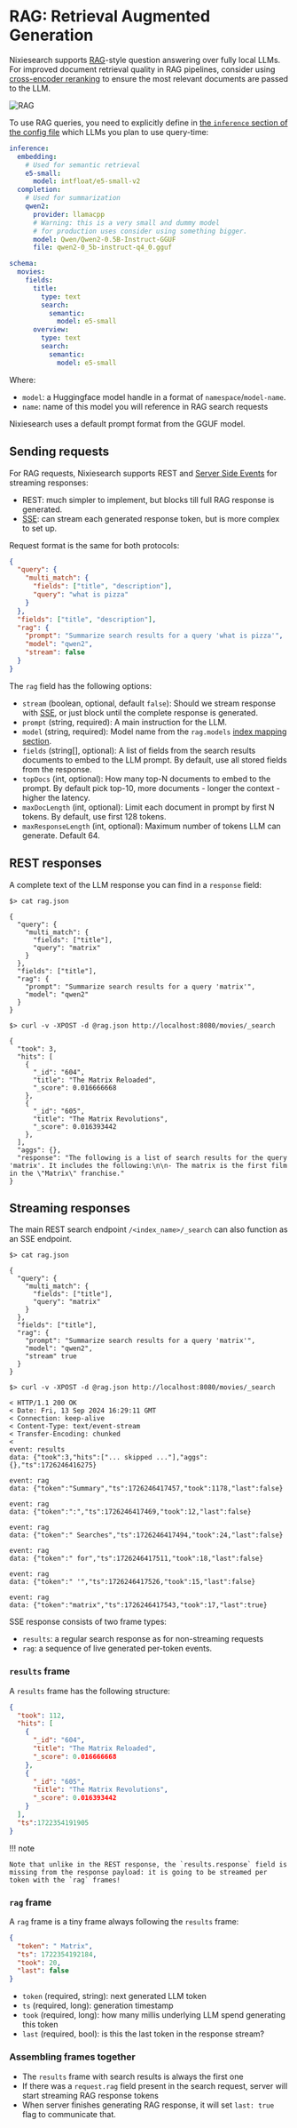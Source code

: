 # RAG: Retrieval Augmented Generation

Nixiesearch supports [RAG](https://en.wikipedia.org/wiki/Retrieval-augmented_generation)-style question answering over fully local LLMs. For improved document retrieval quality in RAG pipelines, consider using [cross-encoder reranking](query/rank/ce.md) to ensure the most relevant documents are passed to the LLM.

![RAG](../../img/rag.png)

To use RAG queries, you need to explicitly define in [the `inference` section of the config file](../../reference/config.md#ml-inference) which LLMs you plan to use query-time:

```yaml
inference:
  embedding:
    # Used for semantic retrieval
    e5-small:
      model: intfloat/e5-small-v2
  completion:
    # Used for summarization
    qwen2:
      provider: llamacpp
      # Warning: this is a very small and dummy model
      # for production uses consider using something bigger.
      model: Qwen/Qwen2-0.5B-Instruct-GGUF
      file: qwen2-0_5b-instruct-q4_0.gguf

schema:
  movies:
    fields:
      title:
        type: text
        search: 
          semantic:
            model: e5-small
      overview:
        type: text
        search:
          semantic:
            model: e5-small
```

Where:

* `model`: a Huggingface model handle in a format of `namespace`/`model-name`. 
* `name`: name of this model you will reference in RAG search requests

Nixiesearch uses a default prompt format from the GGUF model.

## Sending requests

For RAG requests, Nixiesearch supports REST and [Server Side Events](https://developer.mozilla.org/en-US/docs/Web/API/Server-sent_events/Using_server-sent_events) for streaming responses:

* REST: much simpler to implement, but blocks till full RAG response is generated.
* [SSE](https://developer.mozilla.org/en-US/docs/Web/API/Server-sent_events/Using_server-sent_events): can stream each generated response token, but is more complex to set up.

Request format is the same for both protocols:

```json
{
  "query": {
    "multi_match": {
      "fields": ["title", "description"],
      "query": "what is pizza"
    }
  },
  "fields": ["title", "description"],
  "rag": {
    "prompt": "Summarize search results for a query 'what is pizza'",
    "model": "qwen2",
    "stream": false
  }
}
```

The `rag` field has the following options:

* `stream` (boolean, optional, default `false`): Should we stream response with [SSE](https://developer.mozilla.org/en-US/docs/Web/API/Server-sent_events/Using_server-sent_events), or just block until the complete response is generated.
* `prompt` (string, required): A main instruction for the LLM.
* `model` (string, required): Model name from the `rag.models` [index mapping section](#rag-retrieval-augmented-generation).
* `fields` (string[], optional): A list of fields from the search results documents to embed to the LLM prompt. By default, use all stored fields from the response.
* `topDocs` (int, optional): How many top-N documents to embed to the prompt. By default pick top-10, more documents - longer the context - higher the latency.
* `maxDocLength` (int, optional): Limit each document in prompt by first N tokens. By default, use first 128 tokens.
* `maxResponseLength` (int, optional): Maximum number of tokens LLM can generate. Default 64.

## REST responses

A complete text of the LLM response you can find in a `response` field:

```shell
$> cat rag.json

{
  "query": {
    "multi_match": {
      "fields": ["title"],
      "query": "matrix"
    }
  },
  "fields": ["title"],
  "rag": {
    "prompt": "Summarize search results for a query 'matrix'",
    "model": "qwen2"
  }
}

$> curl -v -XPOST -d @rag.json http://localhost:8080/movies/_search

{
  "took": 3,
  "hits": [
    {
      "_id": "604",
      "title": "The Matrix Reloaded",
      "_score": 0.016666668
    },
    {
      "_id": "605",
      "title": "The Matrix Revolutions",
      "_score": 0.016393442
    },
  ],
  "aggs": {},
  "response": "The following is a list of search results for the query 'matrix'. It includes the following:\n\n- The matrix is the first film in the \"Matrix\" franchise."
}
```

## Streaming responses

The main REST search endpoint `/<index_name>/_search` can also function as an SSE endpoint. 

```shell
$> cat rag.json

{
  "query": {
    "multi_match": {
      "fields": ["title"],
      "query": "matrix"
    }
  },
  "fields": ["title"],
  "rag": {
    "prompt": "Summarize search results for a query 'matrix'",
    "model": "qwen2",
    "stream" true
  }
}

$> curl -v -XPOST -d @rag.json http://localhost:8080/movies/_search

< HTTP/1.1 200 OK
< Date: Fri, 13 Sep 2024 16:29:11 GMT
< Connection: keep-alive
< Content-Type: text/event-stream
< Transfer-Encoding: chunked
< 
event: results
data: {"took":3,"hits":["... skipped ..."],"aggs":{},"ts":1726246416275}

event: rag
data: {"token":"Summary","ts":1726246417457,"took":1178,"last":false}

event: rag
data: {"token":":","ts":1726246417469,"took":12,"last":false}

event: rag
data: {"token":" Searches","ts":1726246417494,"took":24,"last":false}

event: rag
data: {"token":" for","ts":1726246417511,"took":18,"last":false}

event: rag
data: {"token":" '","ts":1726246417526,"took":15,"last":false}

event: rag
data: {"token":"matrix","ts":1726246417543,"took":17,"last":true}

```

SSE response consists of two frame types:

* `results`: a regular search response as for non-streaming requests
* `rag`: a sequence of live generated per-token events.

### `results` frame

A `results` frame has the following structure:

```json
{
  "took": 112,
  "hits": [
    {
      "_id": "604",
      "title": "The Matrix Reloaded",
      "_score": 0.016666668
    },
    {
      "_id": "605",
      "title": "The Matrix Revolutions",
      "_score": 0.016393442
    }
  ],
  "ts":1722354191905
}
```

!!! note 

    Note that unlike in the REST response, the `results.response` field is missing from the response payload: it is going to be streamed per token with the `rag` frames!

### `rag` frame

A `rag` frame is a tiny frame always following the `results` frame:

```json
{
  "token": " Matrix",
  "ts": 1722354192184,
  "took": 20,
  "last": false
}
```

* `token` (required, string): next generated LLM token
* `ts` (required, long): generation timestamp
* `took` (required, long): how many millis underlying LLM spend generating this token
* `last` (required, bool): is this the last token in the response stream?

### Assembling frames together

* The `results` frame with search results is always the first one
* If there was a `request.rag` field present in the search request, server will start streaming RAG response tokens
* When server finishes generating RAG response, it will set `last: true` flag to communicate that.


